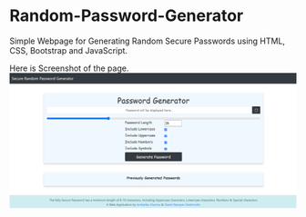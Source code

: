 # Random-Password-Generator
Simple Webpage for Generating Random Secure Passwords using HTML, CSS, Bootstrap and JavaScript.


Here is Screenshot of the page.
![Random Password Generator](/images/SS.png)

